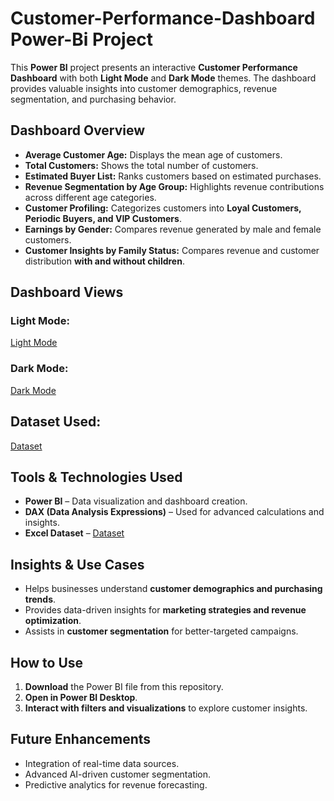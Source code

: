 # Customer-Performance-Dashboard Power-Bi Project

This **Power BI** project presents an interactive **Customer Performance Dashboard** with both **Light Mode** and **Dark Mode** themes. The dashboard provides valuable insights into customer demographics, revenue segmentation, and purchasing behavior.

## Dashboard Overview

- **Average Customer Age:** Displays the mean age of customers.
- **Total Customers:** Shows the total number of customers.
- **Estimated Buyer List:** Ranks customers based on estimated purchases.
- **Revenue Segmentation by Age Group:** Highlights revenue contributions across different age categories.
- **Customer Profiling:** Categorizes customers into **Loyal Customers, Periodic Buyers, and VIP Customers**.
- **Earnings by Gender:** Compares revenue generated by male and female customers.
- **Customer Insights by Family Status:** Compares revenue and customer distribution **with and without children**.

## Dashboard Views

### Light Mode:
[Light Mode](https://github.com/Moazam-Alii/Customer-Performance-Dashboard/blob/main/LIGHTMOOD.PNG)

### Dark Mode:
[Dark Mode](https://github.com/Moazam-Alii/Customer-Performance-Dashboard/blob/main/DARKMOOD.PNG)

## Dataset Used:
[Dataset](https://github.com/Moazam-Alii/Customer-Performance-Dashboard/blob/main/AdventureWorks-sampledataset.xlsx)


##  Tools & Technologies Used
- **Power BI** – Data visualization and dashboard creation.
- **DAX (Data Analysis Expressions)** – Used for advanced calculations and insights.
- **Excel Dataset** – [Dataset](https://github.com/Moazam-Alii/Customer-Performance-Dashboard/blob/main/AdventureWorks-sampledataset.xlsx)

##  Insights & Use Cases
- Helps businesses understand **customer demographics and purchasing trends**.
- Provides data-driven insights for **marketing strategies and revenue optimization**.
- Assists in **customer segmentation** for better-targeted campaigns.

##  How to Use
1. **Download** the Power BI file from this repository.
2. **Open in Power BI Desktop**.
3. **Interact with filters and visualizations** to explore customer insights.

##  Future Enhancements
- Integration of real-time data sources.
- Advanced AI-driven customer segmentation.
- Predictive analytics for revenue forecasting.

